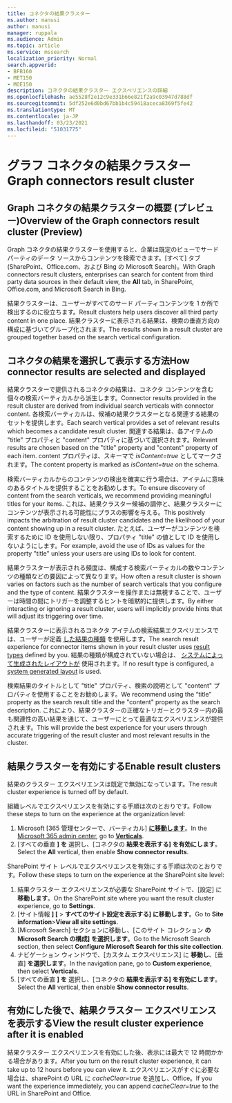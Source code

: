 ```yaml
---
title: コネクタの結果クラスター
ms.author: manusi
author: manusi
manager: ruppala
ms.audience: Admin
ms.topic: article
ms.service: mssearch
localization_priority: Normal
search.appverid:
- BFB160
- MET150
- MOE150
description: コネクタの結果クラスター エクスペリエンスの詳細
ms.openlocfilehash: ae5528f2e12c9e331b66e821f2a9c03947d788df
ms.sourcegitcommit: 5df252e6d0bd67bb1b4c59418aceca8369f5fe42
ms.translationtype: MT
ms.contentlocale: ja-JP
ms.lasthandoff: 03/23/2021
ms.locfileid: "51031775"
---
```

# <a name="graph-connectors-result-cluster"></a><span data-ttu-id="64202-103">グラフ コネクタの結果クラスター</span><span class="sxs-lookup"><span data-stu-id="64202-103">Graph connectors result cluster</span></span>

## <a name="overview-of-the-graph-connectors-result-cluster-preview"></a><span data-ttu-id="64202-104">Graph コネクタの結果クラスターの概要 (プレビュー)</span><span class="sxs-lookup"><span data-stu-id="64202-104">Overview of the Graph connectors result cluster (Preview)</span></span>  

<span data-ttu-id="64202-105">Graph コネクタの結果クラスターを使用すると、企業は既定のビューでサード パーティのデータ ソースからコンテンツを検索できます。[すべて] タブ (SharePoint、Office.com、および Bing の Microsoft Search)。</span><span class="sxs-lookup"><span data-stu-id="64202-105">With Graph connectors result clusters, enterprises can search for content from third party data sources in their default view, the **All** tab, in SharePoint, Office.com, and Microsoft Search in Bing.</span></span>

<span data-ttu-id="64202-106">結果クラスターは、ユーザーがすべてのサード パーティコンテンツを 1 か所で検出するのに役立ちます。</span><span class="sxs-lookup"><span data-stu-id="64202-106">Result clusters help users discover all third party content in one place.</span></span> <span data-ttu-id="64202-107">結果クラスターに表示される結果は、検索の垂直方向の構成に基づいてグループ化されます。</span><span class="sxs-lookup"><span data-stu-id="64202-107">The results shown in a result cluster are grouped together based on the search vertical configuration.</span></span>

## <a name="how-connector-results-are-selected-and-displayed"></a><span data-ttu-id="64202-108">コネクタの結果を選択して表示する方法</span><span class="sxs-lookup"><span data-stu-id="64202-108">How connector results are selected and displayed</span></span>

<span data-ttu-id="64202-109">結果クラスターで提供されるコネクタの結果は、コネクタ コンテンツを含む個々の検索バーティカルから派生します。</span><span class="sxs-lookup"><span data-stu-id="64202-109">Connector results provided in the result cluster are derived from individual search verticals with connector content.</span></span> <span data-ttu-id="64202-110">各検索バーティカルは、候補の結果クラスターとなる関連する結果のセットを提供します。</span><span class="sxs-lookup"><span data-stu-id="64202-110">Each search vertical provides a set of relevant results which becomes a candidate result cluster.</span></span> <span data-ttu-id="64202-111">関連する結果は、各アイテムの "title" プロパティと "content" プロパティに基づいて選択されます。</span><span class="sxs-lookup"><span data-stu-id="64202-111">Relevant results are chosen based on the "title" property and "content" property of each item.</span></span> <span data-ttu-id="64202-112">content プロパティは、スキーマで *isContent=true* としてマークされます。</span><span class="sxs-lookup"><span data-stu-id="64202-112">The content property is marked as *isContent=true* on the schema.</span></span>

<span data-ttu-id="64202-113">検索バーティカルからのコンテンツの検出を確実に行う場合は、アイテムに意味のあるタイトルを提供することをお勧めします。</span><span class="sxs-lookup"><span data-stu-id="64202-113">To ensure discovery of content from the search verticals, we recommend providing meaningful titles for your items.</span></span> <span data-ttu-id="64202-114">これは、結果クラスター候補の調停と、結果クラスターにコンテンツが表示される可能性にプラスの影響を与える。</span><span class="sxs-lookup"><span data-stu-id="64202-114">This positively impacts the arbitration of result cluster candidates and the likelihood of your content showing up in a result cluster.</span></span> <span data-ttu-id="64202-115">たとえば、ユーザーがコンテンツを検索するために ID を使用しない限り、プロパティ "title" の値として ID を使用しないようにします。</span><span class="sxs-lookup"><span data-stu-id="64202-115">For example, avoid the use of IDs as values for the property "title" unless your users are using IDs to look for content.</span></span>

<span data-ttu-id="64202-116">結果クラスターが表示される頻度は、構成する検索バーティカルの数やコンテンツの種類などの要因によって異なります。</span><span class="sxs-lookup"><span data-stu-id="64202-116">How often a result cluster is shown varies on factors such as the number of search verticals that you configure and the type of content.</span></span> <span data-ttu-id="64202-117">結果クラスターを操作または無視することで、ユーザーは時間の間にトリガーを調整するヒントを暗黙的に提供します。</span><span class="sxs-lookup"><span data-stu-id="64202-117">By either interacting or ignoring a result cluster, users will implicitly provide hints that will adjust its triggering over time.</span></span>

<span data-ttu-id="64202-118">結果クラスターに表示されるコネクタ アイテムの検索結果エクスペリエンスでは、ユーザーが定義 [した結果の種類](./customize-search-page.md#create-your-own-result-type) を使用します。</span><span class="sxs-lookup"><span data-stu-id="64202-118">The search result experience for connector items shown in your result cluster uses [result types](./customize-search-page.md#create-your-own-result-type) defined by you.</span></span> <span data-ttu-id="64202-119">結果の種類が構成されていない場合は、 [システムによって生成されたレイアウトが](./customize-search-page.md#default-search-result-layout) 使用されます。</span><span class="sxs-lookup"><span data-stu-id="64202-119">If no result type is configured, a [system generated layout](./customize-search-page.md#default-search-result-layout) is used.</span></span> 

<span data-ttu-id="64202-120">検索結果のタイトルとして "title" プロパティ、検索の説明として "content" プロパティを使用することをお勧めします。</span><span class="sxs-lookup"><span data-stu-id="64202-120">We recommend using the “title” property as the search result title and the "content" property as the search description.</span></span> <span data-ttu-id="64202-121">これにより、結果クラスターの正確なトリガーとクラスター内の最も関連性の高い結果を通じて、ユーザーにとって最適なエクスペリエンスが提供されます。</span><span class="sxs-lookup"><span data-stu-id="64202-121">This will provide the best experience for your users through accurate triggering of the result cluster and most relevant results in the cluster.</span></span> 

## <a name="enable-result-clusters"></a><span data-ttu-id="64202-122">結果クラスターを有効にする</span><span class="sxs-lookup"><span data-stu-id="64202-122">Enable result clusters</span></span>
  
<span data-ttu-id="64202-123">結果のクラスター エクスペリエンスは既定で無効になっています。</span><span class="sxs-lookup"><span data-stu-id="64202-123">The result cluster experience is turned off by default.</span></span>  

<span data-ttu-id="64202-124">組織レベルでエクスペリエンスを有効にする手順は次のとおりです。</span><span class="sxs-lookup"><span data-stu-id="64202-124">Follow these steps to turn on the experience at the organization level:</span></span>

1. <span data-ttu-id="64202-125">Microsoft [365 管理センターで、[](https://admin.microsoft.com)バーティカル] [**に移動します**](https://admin.microsoft.com/Adminportal/Home#/MicrosoftSearch/verticals)。</span><span class="sxs-lookup"><span data-stu-id="64202-125">In the [Microsoft 365 admin center](https://admin.microsoft.com), go to [**Verticals**](https://admin.microsoft.com/Adminportal/Home#/MicrosoftSearch/verticals).</span></span>
2. <span data-ttu-id="64202-126">[すべての垂直 **] を** 選択し、[コネクタの **結果を表示する] を有効にします**。</span><span class="sxs-lookup"><span data-stu-id="64202-126">Select  the **All** vertical, then enable **Show connector results**.</span></span> 


<span data-ttu-id="64202-127">SharePoint サイト レベルでエクスペリエンスを有効にする手順は次のとおりです。</span><span class="sxs-lookup"><span data-stu-id="64202-127">Follow these steps to turn on the experience at the SharePoint site level:</span></span>

1. <span data-ttu-id="64202-128">結果クラスター エクスペリエンスが必要な SharePoint サイトで、[設定] に **移動します**。</span><span class="sxs-lookup"><span data-stu-id="64202-128">On the SharePoint site where you want the result cluster experience, go to **Settings**.</span></span>
2. <span data-ttu-id="64202-129">[サイト情報 **] [** > **すべてのサイト設定を表示する] に移動します**。</span><span class="sxs-lookup"><span data-stu-id="64202-129">Go to **Site information**>**View all site settings**.</span></span>
3. <span data-ttu-id="64202-130">[Microsoft Search] セクションに移動し、[このサイト コレクション **の Microsoft Search の構成] を選択します**。</span><span class="sxs-lookup"><span data-stu-id="64202-130">Go to the Microsoft Search section, then select **Configure Microsoft Search for this site collection**.</span></span>
4. <span data-ttu-id="64202-131">ナビゲーション ウィンドウで、[カスタム エクスペリエンス] に **移動し**、[垂直] **を選択します**。</span><span class="sxs-lookup"><span data-stu-id="64202-131">In the navigation pane, go to **Custom experience**, then select **Verticals**.</span></span>
5. <span data-ttu-id="64202-132">[すべての垂直 **] を** 選択し、[コネクタの **結果を表示する] を有効にします**。</span><span class="sxs-lookup"><span data-stu-id="64202-132">Select the **All** vertical, then enable **Show connector results**.</span></span>

## <a name="view-the-result-cluster-experience-after-it-is-enabled"></a><span data-ttu-id="64202-133">有効にした後で、結果クラスター エクスペリエンスを表示する</span><span class="sxs-lookup"><span data-stu-id="64202-133">View the result cluster experience after it is enabled</span></span>

<span data-ttu-id="64202-134">結果クラスター エクスペリエンスを有効にした後、表示には最大で 12 時間かかる場合があります。</span><span class="sxs-lookup"><span data-stu-id="64202-134">After you turn on the result cluster experience, it can take up to 12 hours before you can view it.</span></span> <span data-ttu-id="64202-135">エクスペリエンスがすぐに必要な場合は、sharePoint の URL に *cacheClear=true* を追加し、Office。</span><span class="sxs-lookup"><span data-stu-id="64202-135">If you want the experience immediately, you can append *cacheClear=true* to the URL in SharePoint and Office.</span></span>
